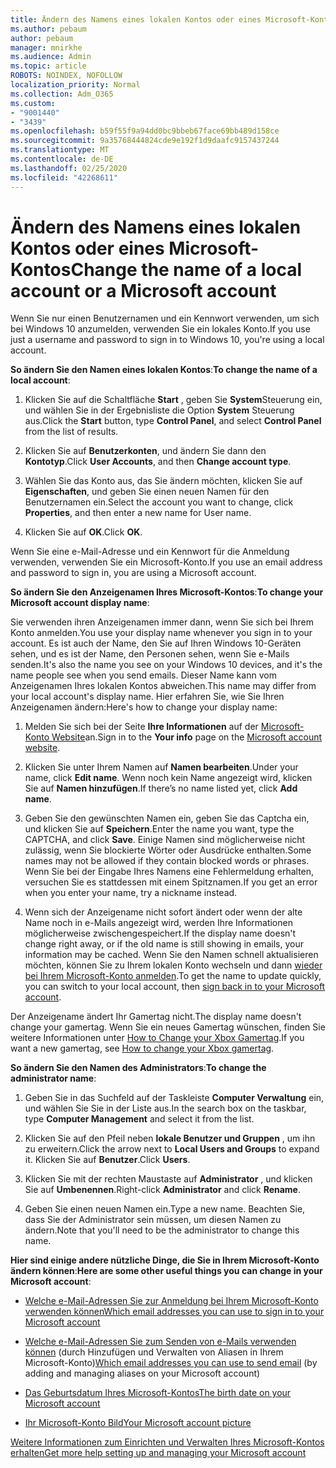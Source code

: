 ```yaml
---
title: Ändern des Namens eines lokalen Kontos oder eines Microsoft-Kontos
ms.author: pebaum
author: pebaum
manager: mnirkhe
ms.audience: Admin
ms.topic: article
ROBOTS: NOINDEX, NOFOLLOW
localization_priority: Normal
ms.collection: Adm_O365
ms.custom:
- "9001440"
- "3439"
ms.openlocfilehash: b59f55f9a94dd0bc9bbeb67face69bb489d158ce
ms.sourcegitcommit: 9a35768444824cde9e192f1d9daafc9157437244
ms.translationtype: MT
ms.contentlocale: de-DE
ms.lasthandoff: 02/25/2020
ms.locfileid: "42268611"
---
```

# <a name="change-the-name-of-a-local-account-or-a-microsoft-account"></a><span data-ttu-id="5a930-102">Ändern des Namens eines lokalen Kontos oder eines Microsoft-Kontos</span><span class="sxs-lookup"><span data-stu-id="5a930-102">Change the name of a local account or a Microsoft account</span></span>

<span data-ttu-id="5a930-103">Wenn Sie nur einen Benutzernamen und ein Kennwort verwenden, um sich bei Windows 10 anzumelden, verwenden Sie ein lokales Konto.</span><span class="sxs-lookup"><span data-stu-id="5a930-103">If you use just a username and password to sign in to Windows 10, you're using a local account.</span></span> 

<span data-ttu-id="5a930-104">**So ändern Sie den Namen eines lokalen Kontos**:</span><span class="sxs-lookup"><span data-stu-id="5a930-104">**To change the name of a local account**:</span></span>

1. <span data-ttu-id="5a930-105">Klicken Sie auf die Schaltfläche **Start** , geben Sie **System**Steuerung ein, und wählen Sie in der Ergebnisliste die Option **System** Steuerung aus.</span><span class="sxs-lookup"><span data-stu-id="5a930-105">Click the **Start** button, type **Control Panel**, and select **Control Panel** from the list of results.</span></span>

2. <span data-ttu-id="5a930-106">Klicken Sie auf **Benutzerkonten**, und ändern Sie dann den **Kontotyp**.</span><span class="sxs-lookup"><span data-stu-id="5a930-106">Click **User Accounts**, and then **Change account type**.</span></span>

3. <span data-ttu-id="5a930-107">Wählen Sie das Konto aus, das Sie ändern möchten, klicken Sie auf **Eigenschaften**, und geben Sie einen neuen Namen für den Benutzernamen ein.</span><span class="sxs-lookup"><span data-stu-id="5a930-107">Select the account you want to change, click **Properties**, and then enter a new name for User name.</span></span>

4. <span data-ttu-id="5a930-108">Klicken Sie auf **OK**.</span><span class="sxs-lookup"><span data-stu-id="5a930-108">Click **OK**.</span></span>

<span data-ttu-id="5a930-109">Wenn Sie eine e-Mail-Adresse und ein Kennwort für die Anmeldung verwenden, verwenden Sie ein Microsoft-Konto.</span><span class="sxs-lookup"><span data-stu-id="5a930-109">If you use an email address and password to sign in, you are using a Microsoft account.</span></span>

<span data-ttu-id="5a930-110">**So ändern Sie den Anzeigenamen Ihres Microsoft-Kontos**:</span><span class="sxs-lookup"><span data-stu-id="5a930-110">**To change your Microsoft account display name**:</span></span>

<span data-ttu-id="5a930-111">Sie verwenden ihren Anzeigenamen immer dann, wenn Sie sich bei Ihrem Konto anmelden.</span><span class="sxs-lookup"><span data-stu-id="5a930-111">You use your display name whenever you sign in to your account.</span></span> <span data-ttu-id="5a930-112">Es ist auch der Name, den Sie auf Ihren Windows 10-Geräten sehen, und es ist der Name, den Personen sehen, wenn Sie e-Mails senden.</span><span class="sxs-lookup"><span data-stu-id="5a930-112">It's also the name you see on your Windows 10 devices, and it's the name people see when you send emails.</span></span> <span data-ttu-id="5a930-113">Dieser Name kann vom Anzeigenamen Ihres lokalen Kontos abweichen.</span><span class="sxs-lookup"><span data-stu-id="5a930-113">This name may differ from your local account's display name.</span></span> <span data-ttu-id="5a930-114">Hier erfahren Sie, wie Sie Ihren Anzeigenamen ändern:</span><span class="sxs-lookup"><span data-stu-id="5a930-114">Here's how to change your display name:</span></span>

1. <span data-ttu-id="5a930-115">Melden Sie sich bei der Seite **Ihre Informationen** auf der [Microsoft-Konto Website](https://account.microsoft.com/)an.</span><span class="sxs-lookup"><span data-stu-id="5a930-115">Sign in to the **Your info** page on the [Microsoft account website](https://account.microsoft.com/).</span></span>

2. <span data-ttu-id="5a930-116">Klicken Sie unter Ihrem Namen auf **Namen bearbeiten**.</span><span class="sxs-lookup"><span data-stu-id="5a930-116">Under your name, click **Edit name**.</span></span> <span data-ttu-id="5a930-117">Wenn noch kein Name angezeigt wird, klicken Sie auf **Namen hinzufügen**.</span><span class="sxs-lookup"><span data-stu-id="5a930-117">If there’s no name listed yet, click **Add name**.</span></span> 

3. <span data-ttu-id="5a930-118">Geben Sie den gewünschten Namen ein, geben Sie das Captcha ein, und klicken Sie auf **Speichern**.</span><span class="sxs-lookup"><span data-stu-id="5a930-118">Enter the name you want, type the CAPTCHA, and click **Save**.</span></span> <span data-ttu-id="5a930-119">Einige Namen sind möglicherweise nicht zulässig, wenn Sie blockierte Wörter oder Ausdrücke enthalten.</span><span class="sxs-lookup"><span data-stu-id="5a930-119">Some names may not be allowed if they contain blocked words or phrases.</span></span> <span data-ttu-id="5a930-120">Wenn Sie bei der Eingabe Ihres Namens eine Fehlermeldung erhalten, versuchen Sie es stattdessen mit einem Spitznamen.</span><span class="sxs-lookup"><span data-stu-id="5a930-120">If you get an error when you enter your name, try a nickname instead.</span></span>

4. <span data-ttu-id="5a930-121">Wenn sich der Anzeigename nicht sofort ändert oder wenn der alte Name noch in e-Mails angezeigt wird, werden Ihre Informationen möglicherweise zwischengespeichert.</span><span class="sxs-lookup"><span data-stu-id="5a930-121">If the display name doesn't change right away, or if the old name is still showing in emails, your information may be cached.</span></span> <span data-ttu-id="5a930-122">Wenn Sie den Namen schnell aktualisieren möchten, können Sie zu Ihrem lokalen Konto wechseln und dann [wieder bei Ihrem Microsoft-Konto anmelden](https://account.microsoft.com/).</span><span class="sxs-lookup"><span data-stu-id="5a930-122">To get the name to update quickly, you can switch to your local account, then [sign back in to your Microsoft account](https://account.microsoft.com/).</span></span>

<span data-ttu-id="5a930-123">Der Anzeigename ändert Ihr Gamertag nicht.</span><span class="sxs-lookup"><span data-stu-id="5a930-123">The display name doesn't change your gamertag.</span></span> <span data-ttu-id="5a930-124">Wenn Sie ein neues Gamertag wünschen, finden Sie weitere Informationen unter [How to Change your Xbox Gamertag](https://support.xbox.com/id-ID/account-management/change-xbox-live-gamertag).</span><span class="sxs-lookup"><span data-stu-id="5a930-124">If you want a new gamertag, see [How to change your Xbox gamertag](https://support.xbox.com/id-ID/account-management/change-xbox-live-gamertag).</span></span>

<span data-ttu-id="5a930-125">**So ändern Sie den Namen des Administrators**:</span><span class="sxs-lookup"><span data-stu-id="5a930-125">**To change the administrator name**:</span></span>

1. <span data-ttu-id="5a930-126">Geben Sie in das Suchfeld auf der Taskleiste **Computer Verwaltung** ein, und wählen Sie Sie in der Liste aus.</span><span class="sxs-lookup"><span data-stu-id="5a930-126">In the search box on the taskbar, type **Computer Management** and select it from the list.</span></span>

2. <span data-ttu-id="5a930-127">Klicken Sie auf den Pfeil neben **lokale Benutzer und Gruppen** , um ihn zu erweitern.</span><span class="sxs-lookup"><span data-stu-id="5a930-127">Click the arrow next to **Local Users and Groups** to expand it.</span></span> <span data-ttu-id="5a930-128">Klicken Sie auf **Benutzer**.</span><span class="sxs-lookup"><span data-stu-id="5a930-128">Click **Users**.</span></span>

3. <span data-ttu-id="5a930-129">Klicken Sie mit der rechten Maustaste auf **Administrator** , und klicken Sie auf **Umbenennen**.</span><span class="sxs-lookup"><span data-stu-id="5a930-129">Right-click **Administrator** and click **Rename**.</span></span>

4. <span data-ttu-id="5a930-130">Geben Sie einen neuen Namen ein.</span><span class="sxs-lookup"><span data-stu-id="5a930-130">Type a new name.</span></span> <span data-ttu-id="5a930-131">Beachten Sie, dass Sie der Administrator sein müssen, um diesen Namen zu ändern.</span><span class="sxs-lookup"><span data-stu-id="5a930-131">Note that you'll need to be the administrator to change this name.</span></span>

<span data-ttu-id="5a930-132">**Hier sind einige andere nützliche Dinge, die Sie in Ihrem Microsoft-Konto ändern können**:</span><span class="sxs-lookup"><span data-stu-id="5a930-132">**Here are some other useful things you can change in your Microsoft account**:</span></span>

- [<span data-ttu-id="5a930-133">Welche e-Mail-Adressen Sie zur Anmeldung bei Ihrem Microsoft-Konto verwenden können</span><span class="sxs-lookup"><span data-stu-id="5a930-133">Which email addresses you can use to sign in to your Microsoft account</span></span>](https://support.microsoft.com/help/4026162)

- <span data-ttu-id="5a930-134">[Welche e-Mail-Adressen Sie zum Senden von e-Mails verwenden können](https://support.microsoft.com/help/12407) (durch Hinzufügen und Verwalten von Aliasen in Ihrem Microsoft-Konto)</span><span class="sxs-lookup"><span data-stu-id="5a930-134">[Which email addresses you can use to send email](https://support.microsoft.com/help/12407) (by adding and managing aliases on your Microsoft account)</span></span>

- [<span data-ttu-id="5a930-135">Das Geburtsdatum Ihres Microsoft-Kontos</span><span class="sxs-lookup"><span data-stu-id="5a930-135">The birth date on your Microsoft account</span></span>](https://support.microsoft.com/help/12411)

- [<span data-ttu-id="5a930-136">Ihr Microsoft-Konto Bild</span><span class="sxs-lookup"><span data-stu-id="5a930-136">Your Microsoft account picture</span></span>](https://support.microsoft.com/help/4026790)

[<span data-ttu-id="5a930-137">Weitere Informationen zum Einrichten und Verwalten Ihres Microsoft-Kontos erhalten</span><span class="sxs-lookup"><span data-stu-id="5a930-137">Get more help setting up and managing your Microsoft account</span></span>](https://support.microsoft.com/hub/4294457/microsoft-account-help#manage-account)